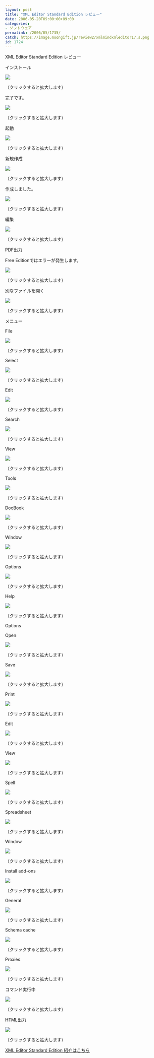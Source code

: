 ```yaml
---
layout: post
title: "XML Editor Standard Edition レビュー"
date: 2006-05-20T09:00:00+09:00
categories:
- ソフトウェア
permalink: /2006/05/1735/
catch: https://image.moongift.jp/review2/xmlmindxmleditor17.s.png
id: 1724
---
```

XML Editor Standard Edition レビュー  
<!--more-->

インストール

  

[![](https://image.moongift.jp/review2/xmlmindxmleditor1.s.png)](https://image.moongift.jp/review2/xmlmindxmleditor1.png)  
  
（クリックすると拡大します)

  

完了です。

  

[![](https://image.moongift.jp/review2/xmlmindxmleditor2.s.png)](https://image.moongift.jp/review2/xmlmindxmleditor2.png)  
  
（クリックすると拡大します)

  

起動

  

[![](https://image.moongift.jp/review2/xmlmindxmleditor3.s.png)](https://image.moongift.jp/review2/xmlmindxmleditor3.png)  
  
（クリックすると拡大します)

  

新規作成

  

[![](https://image.moongift.jp/review2/xmlmindxmleditor4.s.png)](https://image.moongift.jp/review2/xmlmindxmleditor4.png)  
  
（クリックすると拡大します)

  

作成しました。

  

[![](https://image.moongift.jp/review2/xmlmindxmleditor5.s.png)](https://image.moongift.jp/review2/xmlmindxmleditor5.png)  
  
（クリックすると拡大します)

  

編集

  

[![](https://image.moongift.jp/review2/xmlmindxmleditor6.s.png)](https://image.moongift.jp/review2/xmlmindxmleditor6.png)  
  
（クリックすると拡大します)

  

PDF出力

  

Free Editionではエラーが発生します。

  

[![](https://image.moongift.jp/review2/xmlmindxmleditor7.s.png)](https://image.moongift.jp/review2/xmlmindxmleditor7.png)  
  
（クリックすると拡大します)

  

別なファイルを開く

  

[![](https://image.moongift.jp/review2/xmlmindxmleditor8.s.png)](https://image.moongift.jp/review2/xmlmindxmleditor8.png)  
  
（クリックすると拡大します)

  

メニュー

  

File

  

[![](https://image.moongift.jp/review2/xmlmindxmleditor9.s.png)](https://image.moongift.jp/review2/xmlmindxmleditor9.png)  
  
（クリックすると拡大します)

  

Select

  

[![](https://image.moongift.jp/review2/xmlmindxmleditor10.s.png)](https://image.moongift.jp/review2/xmlmindxmleditor10.png)  
  
（クリックすると拡大します)

  

Edit

  

[![](https://image.moongift.jp/review2/xmlmindxmleditor11.s.png)](https://image.moongift.jp/review2/xmlmindxmleditor11.png)  
  
（クリックすると拡大します)

  

Search

  

[![](https://image.moongift.jp/review2/xmlmindxmleditor12.s.png)](https://image.moongift.jp/review2/xmlmindxmleditor12.png)  
  
（クリックすると拡大します)

  

View

  

[![](https://image.moongift.jp/review2/xmlmindxmleditor13.s.png)](https://image.moongift.jp/review2/xmlmindxmleditor13.png)  
  
（クリックすると拡大します)

  

Tools

  

[![](https://image.moongift.jp/review2/xmlmindxmleditor14.s.png)](https://image.moongift.jp/review2/xmlmindxmleditor14.png)  
  
（クリックすると拡大します)

  

DocBook

  

[![](https://image.moongift.jp/review2/xmlmindxmleditor15.s.png)](https://image.moongift.jp/review2/xmlmindxmleditor15.png)  
  
（クリックすると拡大します)

  

Window

  

[![](https://image.moongift.jp/review2/xmlmindxmleditor16.s.png)](https://image.moongift.jp/review2/xmlmindxmleditor16.png)  
  
（クリックすると拡大します)

  

Options

  

[![](https://image.moongift.jp/review2/xmlmindxmleditor17.s.png)](https://image.moongift.jp/review2/xmlmindxmleditor17.png)  
  
（クリックすると拡大します)

  

Help

  

[![](https://image.moongift.jp/review2/xmlmindxmleditor18.s.png)](https://image.moongift.jp/review2/xmlmindxmleditor18.png)  
  
（クリックすると拡大します)

  

Options

  

Open

  

[![](https://image.moongift.jp/review2/xmlmindxmleditor19.s.png)](https://image.moongift.jp/review2/xmlmindxmleditor19.png)  
  
（クリックすると拡大します)

  

Save

  

[![](https://image.moongift.jp/review2/xmlmindxmleditor20.s.png)](https://image.moongift.jp/review2/xmlmindxmleditor20.png)  
  
（クリックすると拡大します)

  

Print

  

[![](https://image.moongift.jp/review2/xmlmindxmleditor21.s.png)](https://image.moongift.jp/review2/xmlmindxmleditor21.png)  
  
（クリックすると拡大します)

  

Edit

  

[![](https://image.moongift.jp/review2/xmlmindxmleditor22.s.png)](https://image.moongift.jp/review2/xmlmindxmleditor22.png)  
  
（クリックすると拡大します)

  

View

  

[![](https://image.moongift.jp/review2/xmlmindxmleditor23.s.png)](https://image.moongift.jp/review2/xmlmindxmleditor23.png)  
  
（クリックすると拡大します)

  

Spell

  

[![](https://image.moongift.jp/review2/xmlmindxmleditor24.s.png)](https://image.moongift.jp/review2/xmlmindxmleditor24.png)  
  
（クリックすると拡大します)

  

Spreadsheet

  

[![](https://image.moongift.jp/review2/xmlmindxmleditor25.s.png)](https://image.moongift.jp/review2/xmlmindxmleditor25.png)  
  
（クリックすると拡大します)

  

Window

  

[![](https://image.moongift.jp/review2/xmlmindxmleditor26.s.png)](https://image.moongift.jp/review2/xmlmindxmleditor26.png)  
  
（クリックすると拡大します)

  

Install add-ons

  

[![](https://image.moongift.jp/review2/xmlmindxmleditor27.s.png)](https://image.moongift.jp/review2/xmlmindxmleditor27.png)  
  
（クリックすると拡大します)

  

General

  

[![](https://image.moongift.jp/review2/xmlmindxmleditor28.s.png)](https://image.moongift.jp/review2/xmlmindxmleditor28.png)  
  
（クリックすると拡大します)

  

Schema cache

  

[![](https://image.moongift.jp/review2/xmlmindxmleditor29.s.png)](https://image.moongift.jp/review2/xmlmindxmleditor29.png)  
  
（クリックすると拡大します)

  

Proxies

  

[![](https://image.moongift.jp/review2/xmlmindxmleditor30.s.png)](https://image.moongift.jp/review2/xmlmindxmleditor30.png)  
  
（クリックすると拡大します)

  

コマンド実行中

  

[![](https://image.moongift.jp/review2/xmlmindxmleditor31.s.png)](https://image.moongift.jp/review2/xmlmindxmleditor31.png)  
  
（クリックすると拡大します)

  

HTML出力

  

[![](https://image.moongift.jp/review2/xmlmindxmleditor32.s.png)](https://image.moongift.jp/review2/xmlmindxmleditor32.png)  
  
（クリックすると拡大します)

  

[XML Editor Standard Edition 紹介はこちら](http://fw.moongift.jp/intro/i-1727.html)


